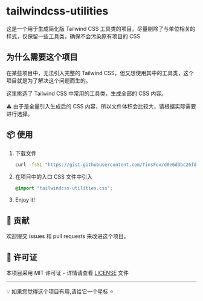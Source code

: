 # tailwindcss-utilities

这是一个用于生成简化版 Tailwind CSS 工具类的项目。尽量剔除了与单位相关的样式，仅保留一些工具类，确保不会污染原有项目的 CSS

## 为什么需要这个项目

在某些项目中，无法引入完整的 Tailwind CSS，但又想使用其中的工具类，这个项目就是为了解决这个问题而生的。

这里挑选了 Tailwind CSS 中常用的工具类，生成全部的 CSS 内容。

⚠️ 由于是全量引入生成后的 CSS 内容，所以文件体积会比较大，请根据实际需要进行选择。

## 📦 使用

1. 下载文件

    ```bash
    curl -fsSL "https://gist.githubusercontent.com/TinsFox/d0e6d3bc26fd01bd1b771d0bb1ac1ec0/raw/d6dcf8c9a8c3adc2a1549afacf8627a1e4c5fa7e/utilities.css" > tailwindcss-utilities.css
    ```

2. 在项目中的入口 CSS 文件中引入

    ```css
    @import "tailwindcss-utilities.css";
    ```

3. Enjoy it!

## 🤝 贡献

欢迎提交 issues 和 pull requests 来改进这个项目。

## 📜 许可证

本项目采用 MIT 许可证 - 详情请查看 [LICENSE](LICENSE) 文件

---

💡 如果您觉得这个项目有用,请给它一个星标 ⭐️
